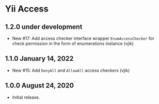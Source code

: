 # Yii Access

## 1.2.0 under development

- New #17: Add access checker interface wrapper `EnumAccessChecker` for check permission in the form of enumerations 
  instance (vjik)

## 1.1.0 January 14, 2022

- New #15: Add `DenyAll` and `AllowAll` access checkers (vjik)

## 1.0.0 August 24, 2020

- Initial release.
